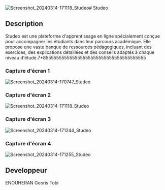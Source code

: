 ![Screenshot_20240314-171118_Studeo](https://github.com/user-attachments/assets/fdef25e6-8ed3-40b1-8ef9-4fcf38d3ba48)# Studeo

## Description
Studeo est une plateforme d'apprentissage en ligne spécialement conçue pour accompagner les étudiants dans leur parcours académique. Elle propose une vaste banque de ressources pédagogiques, incluant des exercices, des explications détaillées et des conseils adaptés à chaque niveau d'étude.7*855555555555555555555555555555555555555


### Capture d'écran 1
![Screenshot_20240314-170747_Studeo](https://github.com/user-attachments/assets/dd20fd28-ec24-4e0a-bc36-d7ed0a17fde9)

### Capture d'écran 2
![Screenshot_20240314-171118_Studeo](https://github.com/user-attachments/assets/aedcaeee-3615-4bd1-bd0d-cb25aca26543)

### Capture d'écran 3
![Screenshot_20240314-171244_Studeo](https://github.com/user-attachments/assets/fa9ea6fc-3fd2-49d1-a60c-4acbac352d69)


### Capture d'écran 4
![Screenshot_20240314-171255_Studeo](https://github.com/user-attachments/assets/84fbe63a-bcbd-439a-8ef4-c0c0ef0a748a)



## Developpeur
ENOUHERAN Georis Tobi



